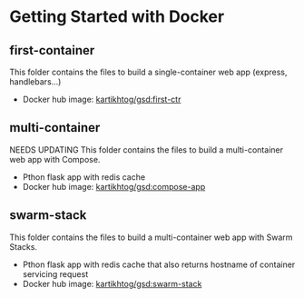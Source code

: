 # Getting Started with Docker

## first-container

This folder contains the files to build a single-container web app (express, handlebars...)
- Docker hub image: [kartikhtog/gsd:first-ctr](https://hub.docker.com/repository/docker/kartikhtog/gsd)

## multi-container

NEEDS UPDATING
This folder contains the files to build a multi-container web app with Compose.
- Pthon flask app with redis cache
- Docker hub image: [kartikhtog/gsd:compose-app](https://hub.docker.com/repository/docker/kartikhtog/gsd)

## swarm-stack

This folder contains the files to build a multi-container web app with Swarm Stacks.
- Pthon flask app with redis cache that also returns hostname of container servicing request
- Docker hub image: [kartikhtog/gsd:swarm-stack](https://hub.docker.com/repository/docker/kartikhtog/gsd)
